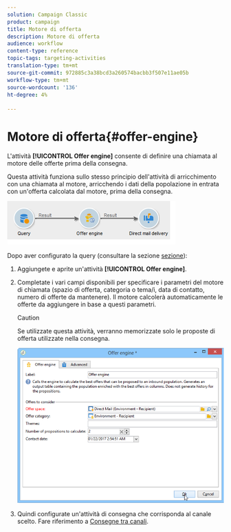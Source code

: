 ```yaml
---
solution: Campaign Classic
product: campaign
title: Motore di offerta
description: Motore di offerta
audience: workflow
content-type: reference
topic-tags: targeting-activities
translation-type: tm+mt
source-git-commit: 972885c3a38bcd3a260574bacbb3f507e11ae05b
workflow-type: tm+mt
source-wordcount: '136'
ht-degree: 4%

---
```



# Motore di offerta{#offer-engine}

L&#39;attività **[!UICONTROL Offer engine]** consente di definire una chiamata al motore delle offerte prima della consegna.

Questa attività funziona sullo stesso principio dell&#39;attività di arricchimento con una chiamata al motore, arricchendo i dati della popolazione in entrata con un&#39;offerta calcolata dal motore, prima della consegna.

![](assets/int_offerengine_activity2.png)

Dopo aver configurato la query (consultare la sezione [sezione](../../workflow/using/query.md)):

1. Aggiungete e aprite un&#39;attività **[!UICONTROL Offer engine]**.
1. Completate i vari campi disponibili per specificare i parametri del motore di chiamata (spazio di offerta, categoria o tema/i, data di contatto, numero di offerte da mantenere). Il motore calcolerà automaticamente le offerte da aggiungere in base a questi parametri.

   >[!CAUTION]
   >
   >Se utilizzate questa attività, verranno memorizzate solo le proposte di offerta utilizzate nella consegna.

   ![](assets/int_offerengine_activity1.png)

1. Quindi configurate un&#39;attività di consegna che corrisponda al canale scelto. Fare riferimento a [Consegne tra canali](../../workflow/using/cross-channel-deliveries.md).

